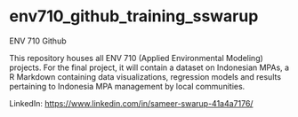 # env710_github_training_sswarup
ENV 710 Github

This repository houses all ENV 710 (Applied Environmental Modeling) projects. For the final project, it will contain a dataset on Indonesian MPAs, a R Markdown containing data visualizations, regression models and results pertaining to Indonesia MPA management by local communities.

LinkedIn: https://www.linkedin.com/in/sameer-swarup-41a4a7176/
